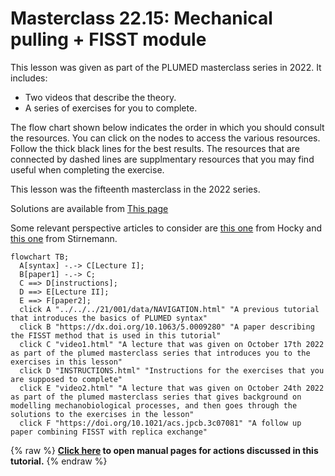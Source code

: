 # Masterclass 22.15: Mechanical pulling + FISST module

This lesson was given as part of the PLUMED masterclass series in 2022.  It includes:

* Two videos that describe the theory. 
* A series of exercises for you to complete.

The flow chart shown below indicates the order in which you should consult the resources.  You can click on the nodes to access the various resources.  Follow the thick black lines for the best results.  The resources that are connected by dashed lines are supplmentary resources that you may find useful when completing the exercise.

This lesson was the fifteenth masterclass in the 2022 series.

Solutions are available from [This page](https://github.com/hockyg/masterclass-22-15)

Some relevant perspective articles to consider are [this one](https://doi.org/10.1021/acs.jpcb.1c06330) from Hocky and [this one](https://doi.org/10.1021/acs.jpcb.1c10715) from Stirnemann.

```mermaid
flowchart TB;
  A[syntax] -.-> C[Lecture I];
  B[paper1] -.-> C;
  C ==> D[instructions];
  D ==> E[Lecture II];
  E ==> F[paper2];
  click A "../../../21/001/data/NAVIGATION.html" "A previous tutorial that introduces the basics of PLUMED syntax"
  click B "https://dx.doi.org/10.1063/5.0009280" "A paper describing the FISST method that is used in this tutorial"
  click C "video1.html" "A lecture that was given on October 17th 2022 as part of the plumed masterclass series that introduces you to the exercises in this lesson"
  click D "INSTRUCTIONS.html" "Instructions for the exercises that you are supposed to complete"
  click E "video2.html" "A lecture that was given on October 24th 2022 as part of the plumed masterclass series that gives background on modelling mechanobiological processes, and then goes through the solutions to the exercises in the lesson"
  click F "https://doi.org/10.1021/acs.jpcb.3c07081" "A follow up paper combining FISST with replica exchange"
```
{% raw %}
<b><a href="https://www.plumed.org/doc-master/user-doc/html/actionlist/?actions=DUMPATOMS,PRINT,MATHEVAL,UNITS,FISST,DISTANCE,RESTRAINT,BIASVALUE,METAD" target="_blank">Click here</a> to open manual pages for actions discussed in this tutorial.</b>
{% endraw %}
